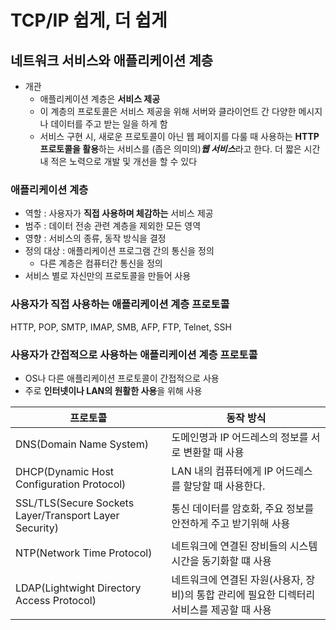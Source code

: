 # TCP/IP 쉽게, 더 쉽게

## 네트워크 서비스와 애플리케이션 계층
- 개관
    - 애플리케이션 계층은 **서비스 제공**
    - 이 계층의 프로토콜은 서비스 제공을 위해 서버와 클라이언트 간 다양한 메시지나 데이터를 주고 받는 일을 하게 함
    - 서비스 구현 시, 새로운 프로토콜이 아닌 웹 페이지를 다룰 때 사용하는 **HTTP 프로토콜을 활용**하는 서비스를 (좁은 의미의)***웹 서비스***라고 한다. 더 짧은 시간 내 적은 노력으로 개발 및 개선을 할 수 있다

### 애플리케이션 계층
- 역할 : 사용자가 **직접 사용하며 체감하는** 서비스 제공
- 범주 : 데이터 전송 관련 계층을 제외한 모든 영역
- 영향 : 서비스의 종류, 동작 방식을 결정
- 정의 대상 : 애플리케이션 프로그램 간의 통신을 정의
    - 다른 계층은 컴퓨터간 통신을 정의
- 서비스 별로 자신만의 프로토콜을 만들어 사용

### 사용자가 직접 사용하는 애플리케이션 계층 프로토콜
HTTP, POP, SMTP, IMAP, SMB, AFP, FTP, Telnet, SSH

### 사용자가 간접적으로 사용하는 애플리케이션 계층 프로토콜
- OS나 다른 애플리케이션 프로토콜이 간접적으로 사용
- 주로 **인터넷이나 LAN의 원활한 사용**을 위해 사용

|프로토콜|동작 방식|
|---|---|
|DNS(Domain Name System)|도메인명과 IP 어드레스의 정보를 서로 변환할 때 사용|
|DHCP(Dynamic Host Configuration Protocol)|LAN 내의 컴퓨터에게 IP 어드레스를 할당할 때 사용한다.|
|SSL/TLS(Secure Sockets Layer/Transport Layer Security)|통신 데이터를 암호화, 주요 정보를 안전하게 주고 받기위해 사용|
|NTP(Network Time Protocol)|네트워크에 연결된 장비들의 시스템 시간을 동기화할 떄 사용|
|LDAP(Lightwight Directory Access Protocol)|네트워크에 연결된 자원(사용자, 장비)의 통합 관리에 필요한 디렉터리 서비스를 제공할 때 사용|
